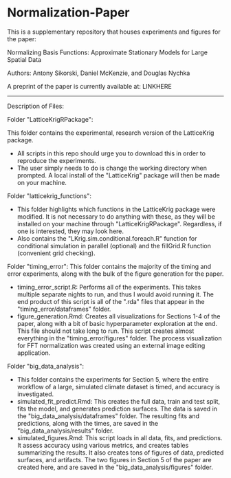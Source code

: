 # Normalization-Paper
This is a supplementary repository that houses experiments and figures for the paper: 

Normalizing Basis Functions: Approximate Stationary Models for Large Spatial Data

Authors: Antony Sikorski, Daniel McKenzie, and Douglas Nychka

A preprint of the paper is currently available at: LINKHERE

---

Description of Files: 

Folder "LatticeKrigRPackage": 

This folder contains the experimental, research version of the LatticeKrig package. 
- All scripts in this repo should urge you to download this in order to reproduce the experiments.
- The user simply needs to do is change the working directory when prompted. A local install of the "LatticeKrig" package will then be made on your machine.

Folder "latticekrig_functions":
- This folder highlights which functions in the LatticeKrig package were modified. It is not necessary to do anything with these, as they will be installed on your machine through "LatticeKrigRPackage". Regardless, if one is interested, they may look here. 
- Also contains the "LKrig.sim.conditional.foreach.R" function for conditional simulation in parallel (optional) and the fillGrid.R function (convenient grid checking).

Folder "timing_error": 
This folder contains the majority of the timing and error experiments, along with the bulk of the figure generation for the paper. 
- timing_error_script.R: Performs all of the experiments. This takes multiple separate nights to run, and thus I would avoid running it. The end product of this script is all of the ".rda" files that appear in the "timing_error/dataframes" folder.
- figure_generation.Rmd: Creates all visualizations for Sections 1-4 of the paper, along with a bit of basic hyperparameter exploration at the end. This file should not take long to run. This script creates almost everything in the "timing_error/figures" folder. The process visualization for FFT normalization was created using an external image editing application.

Folder "big_data_analysis":
- This folder contains the experiments for Section 5, where the entire workflow of a large, simulated climate dataset is timed, and accuracy is investigated.
- simulated_fit_predict.Rmd: This creates the full data, train and test split, fits the model, and generates prediction surfaces. The data is saved in the "big_data_analysis/dataframes" folder. The resulting fits and predictions, along with the times, are saved in the "big_data_analysis/results" folder.
- simulated_figures.Rmd: This script loads in all data, fits, and predictions. It assess accuracy using various metrics, and creates tables summarizing the results. It also creates tons of figures of data, predicted surfaces, and artifacts. The two figures in Section 5 of the paper are created here, and are saved in the "big_data_analysis/figures" folder. 


